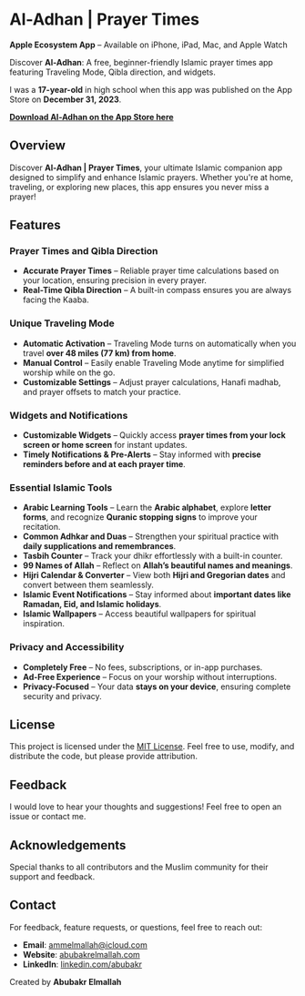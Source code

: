 # Al-Adhan | Prayer Times

**Apple Ecosystem App** – Available on iPhone, iPad, Mac, and Apple Watch

Discover **Al-Adhan**: A free, beginner-friendly Islamic prayer times app featuring Traveling Mode, Qibla direction, and widgets.

I was a **17-year-old** in high school when this app was published on the App Store on **December 31, 2023**.

[**Download Al-Adhan on the App Store here**](https://apps.apple.com/us/app/al-adhan-prayer-times/id6475015493?platform=iphone)

## Overview

Discover **Al-Adhan | Prayer Times**, your ultimate Islamic companion app designed to simplify and enhance Islamic prayers. Whether you're at home, traveling, or exploring new places, this app ensures you never miss a prayer!

## Features

### Prayer Times and Qibla Direction  

- **Accurate Prayer Times** – Reliable prayer time calculations based on your location, ensuring precision in every prayer.  
- **Real-Time Qibla Direction** – A built-in compass ensures you are always facing the Kaaba.  

### Unique Traveling Mode

- **Automatic Activation** – Traveling Mode turns on automatically when you travel **over 48 miles (77 km) from home**.  
- **Manual Control** – Easily enable Traveling Mode anytime for simplified worship while on the go.  
- **Customizable Settings** – Adjust prayer calculations, Hanafi madhab, and prayer offsets to match your practice.  

### Widgets and Notifications

- **Customizable Widgets** – Quickly access **prayer times from your lock screen or home screen** for instant updates.  
- **Timely Notifications & Pre-Alerts** – Stay informed with **precise reminders before and at each prayer time**.  

### Essential Islamic Tools

- **Arabic Learning Tools** – Learn the **Arabic alphabet**, explore **letter forms**, and recognize **Quranic stopping signs** to improve your recitation.  
- **Common Adhkar and Duas** – Strengthen your spiritual practice with **daily supplications and remembrances**.  
- **Tasbih Counter** – Track your dhikr effortlessly with a built-in counter.  
- **99 Names of Allah** – Reflect on **Allah’s beautiful names and meanings**.  
- **Hijri Calendar & Converter** – View both **Hijri and Gregorian dates** and convert between them seamlessly.  
- **Islamic Event Notifications** – Stay informed about **important dates like Ramadan, Eid, and Islamic holidays**.  
- **Islamic Wallpapers** – Access beautiful wallpapers for spiritual inspiration.  

### Privacy and Accessibility

- **Completely Free** – No fees, subscriptions, or in-app purchases.  
- **Ad-Free Experience** – Focus on your worship without interruptions.  
- **Privacy-Focused** – Your data **stays on your device**, ensuring complete security and privacy.

## License

This project is licensed under the [MIT License](LICENSE). Feel free to use, modify, and distribute the code, but please provide attribution.

## Feedback

I would love to hear your thoughts and suggestions! Feel free to open an issue or contact me.

## Acknowledgements

Special thanks to all contributors and the Muslim community for their support and feedback.

## Contact

For feedback, feature requests, or questions, feel free to reach out:
- **Email**: ammelmallah@icloud.com
- **Website**: [abubakrelmallah.com](https://abubakrelmallah.wordpress.com/)
- **LinkedIn**: [linkedin.com/abubakr](https://www.linkedin.com/in/abubakr-elmallah-416a0b273/)

Created by **Abubakr Elmallah**
